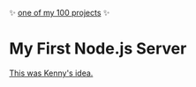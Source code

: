 :sparkles: [one of my 100 projects](https://github.com/dotsara/100-projects) :sparkles:

# My First Node.js Server

[This was Kenny's idea.](https://github.com/dotsara/100-projects/issues/2)
